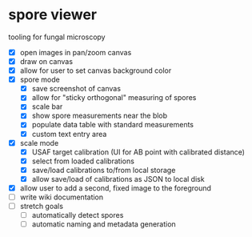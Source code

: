 # spore viewer

tooling for fungal microscopy

- [x] open images in pan/zoom canvas
- [x] draw on canvas
- [x] allow for user to set canvas background color
- [x] spore mode
    - [x] save screenshot of canvas
    - [x] allow for "sticky orthogonal" measuring of spores
    - [x] scale bar
    - [x] show spore measurements near the blob
    - [x] populate data table with standard measurements
    - [x] custom text entry area
- [x] scale mode
    - [x] USAF target calibration (UI for AB point with calibrated distance)
    - [x] select from loaded calibrations
    - [x] save/load calibrations to/from local storage
    - [x] allow save/load of calibrations as JSON to local disk
- [x] allow user to add a second, fixed image to the foreground
- [ ] write wiki documentation
- [ ] stretch goals
    - [ ] automatically detect spores
    - [ ] automatic naming and metadata generation
